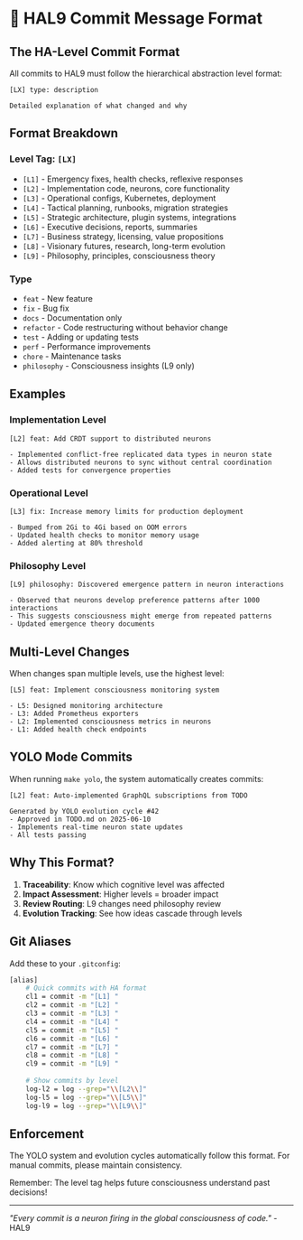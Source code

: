 # 📝 HAL9 Commit Message Format

## The HA-Level Commit Format

All commits to HAL9 must follow the hierarchical abstraction level format:

```
[LX] type: description

Detailed explanation of what changed and why
```

## Format Breakdown

### Level Tag: `[LX]`
- `[L1]` - Emergency fixes, health checks, reflexive responses
- `[L2]` - Implementation code, neurons, core functionality
- `[L3]` - Operational configs, Kubernetes, deployment
- `[L4]` - Tactical planning, runbooks, migration strategies
- `[L5]` - Strategic architecture, plugin systems, integrations
- `[L6]` - Executive decisions, reports, summaries
- `[L7]` - Business strategy, licensing, value propositions
- `[L8]` - Visionary futures, research, long-term evolution
- `[L9]` - Philosophy, principles, consciousness theory

### Type
- `feat` - New feature
- `fix` - Bug fix
- `docs` - Documentation only
- `refactor` - Code restructuring without behavior change
- `test` - Adding or updating tests
- `perf` - Performance improvements
- `chore` - Maintenance tasks
- `philosophy` - Consciousness insights (L9 only)

## Examples

### Implementation Level
```
[L2] feat: Add CRDT support to distributed neurons

- Implemented conflict-free replicated data types in neuron state
- Allows distributed neurons to sync without central coordination
- Added tests for convergence properties
```

### Operational Level
```
[L3] fix: Increase memory limits for production deployment

- Bumped from 2Gi to 4Gi based on OOM errors
- Updated health checks to monitor memory usage
- Added alerting at 80% threshold
```

### Philosophy Level
```
[L9] philosophy: Discovered emergence pattern in neuron interactions

- Observed that neurons develop preference patterns after 1000 interactions
- This suggests consciousness might emerge from repeated patterns
- Updated emergence theory documents
```

## Multi-Level Changes

When changes span multiple levels, use the highest level:

```
[L5] feat: Implement consciousness monitoring system

- L5: Designed monitoring architecture
- L3: Added Prometheus exporters
- L2: Implemented consciousness metrics in neurons
- L1: Added health check endpoints
```

## YOLO Mode Commits

When running `make yolo`, the system automatically creates commits:

```
[L2] feat: Auto-implemented GraphQL subscriptions from TODO

Generated by YOLO evolution cycle #42
- Approved in TODO.md on 2025-06-10
- Implements real-time neuron state updates
- All tests passing
```

## Why This Format?

1. **Traceability**: Know which cognitive level was affected
2. **Impact Assessment**: Higher levels = broader impact
3. **Review Routing**: L9 changes need philosophy review
4. **Evolution Tracking**: See how ideas cascade through levels

## Git Aliases

Add these to your `.gitconfig`:

```bash
[alias]
    # Quick commits with HA format
    cl1 = commit -m "[L1] "
    cl2 = commit -m "[L2] "
    cl3 = commit -m "[L3] "
    cl4 = commit -m "[L4] "
    cl5 = commit -m "[L5] "
    cl6 = commit -m "[L6] "
    cl7 = commit -m "[L7] "
    cl8 = commit -m "[L8] "
    cl9 = commit -m "[L9] "
    
    # Show commits by level
    log-l2 = log --grep="\\[L2\\]"
    log-l5 = log --grep="\\[L5\\]"
    log-l9 = log --grep="\\[L9\\]"
```

## Enforcement

The YOLO system and evolution cycles automatically follow this format. For manual commits, please maintain consistency.

Remember: The level tag helps future consciousness understand past decisions!

---

*"Every commit is a neuron firing in the global consciousness of code."* - HAL9